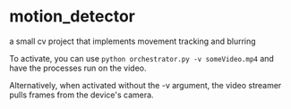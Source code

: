 # motion_detector
a small cv project that implements movement tracking and blurring

To activate, you can use `python orchestrator.py -v someVideo.mp4` and have the processes run on the video.

Alternatively, when activated without the -v argument, the video streamer pulls frames from the device's camera.
